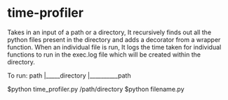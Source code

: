 # time-profiler
Takes in an input of a path or a directory, It recursively finds out all the python files present in the directory and adds a decorator from a wrapper function. When an individual file is run, It logs the time taken for individual functions to run in the exec.log file which will be created within the directory.

To run:
path
|_____directory
      |__________path

$python time_profiler.py /path/directory
$python filename.py
